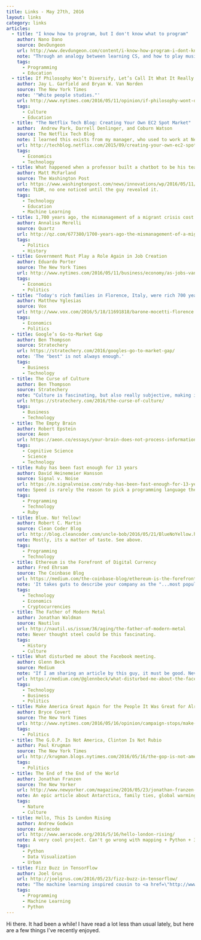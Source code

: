```yaml
---
title: Links - May 27th, 2016
layout: links
category: links
articles:
  - title: "I know how to program, but I don't know what to program"
    author: Nano Dano
    source: DevDungeon
    url: http://www.devdungeon.com/content/i-know-how-program-i-dont-know-what-program
    note: "Through an analogy between learning CS, and how to play musical instruments, the author explains the value of reinventing the wheel: cloning other people's projects allows you to learn useful patterns as you go. Start by mimicking, and continue adding your own features. The important part is putting your fingers to work. For example, I got my start with <a href=\"http://railstutorial.org\">Michael Hartl's Rails Tutorial</a>, and modified it bit by bit to fit my needs. One of the best pieces I have read on how to \"level up\" as a software engineer."
    tags:
      - Programming
      - Education
  - title: If Philosophy Won’t Diversify, Let’s Call It What It Really Is
    author: Jay L. Garfield and Bryan W. Van Norden
    source: The New York Times
    note: '"White people studies."'
    url: http://www.nytimes.com/2016/05/11/opinion/if-philosophy-wont-diversify-lets-call-it-what-it-really-is.html
    tags:
      - Culture
      - Education
  - title: "The Netflix Tech Blog: Creating Your Own EC2 Spot Market"
    author:  Andrew Park, Darrell Denlinger, and Coburn Watson
    source: The Netflix Tech Blog
    note: I learned this exists from my manager, who used to work at Netflix. Mind blown.
    url: http://techblog.netflix.com/2015/09/creating-your-own-ec2-spot-market.html
    tags:
      - Economics
      - Technology
  - title: What happened when a professor built a chatbot to be his teaching assistant
    author: Matt McFarland
    source: The Washington Post
    url: https://www.washingtonpost.com/news/innovations/wp/2016/05/11/this-professor-stunned-his-students-when-he-revealed-the-secret-identity-of-his-teaching-assistant/
    note: TLDR, no one noticed until the guy revealed it.
    tags:
      - Technology
      - Education
      - Machine Learning
  - title: 1,700 years ago, the mismanagement of a migrant crisis cost Rome its empire
    author: Annalisa Merelli
    source: Quartz
    url: http://qz.com/677380/1700-years-ago-the-mismanagement-of-a-migrant-crisis-cost-rome-its-empire/
    tags:
      - Politics
      - History
  - title: Government Must Play a Role Again in Job Creation
    author: Eduardo Porter
    source: The New York Times
    url: http://www.nytimes.com/2016/05/11/business/economy/as-jobs-vanish-forgetting-what-government-is-for.html
    tags:
      - Economics
      - Politics
  - title: "Today's rich families in Florence, Italy, were rich 700 years ago"
    author: Matthew Yglesias
    source: Vox
    url: http://www.vox.com/2016/5/18/11691818/barone-mocetti-florence
    tags:
      - Economics
      - Politics
  - title: Google’s Go-to-Market Gap
    author: Ben Thompson
    source: Stratechery
    url: https://stratechery.com/2016/googles-go-to-market-gap/
    note: 'The "best" is not always enough.'
    tags:
      - Business
      - Technology
  - title: The Curse of Culture
    author: Ben Thompson
    source: Stratechery
    note: "Culture is fascinating, but also really subjective, making it hard to quantify, or analyze. To make it worse, it is turtles all the way down: culture matters at the company, division, group, team and individual basis, and the larger the company the more culture solidifies as a \"thing\" that makes that company what it is."
    url: https://stratechery.com/2016/the-curse-of-culture/
    tags:
      - Business
      - Technology
  - title: The Empty Brain
    author: Robert Epstein
    source: Aeon
    url: https://aeon.co/essays/your-brain-does-not-process-information-and-it-is-not-a-computer
    tags:
      - Cognitive Science
      - Science
      - Technology
  - title: Ruby has been fast enough for 13 years
    author: David Heinemeier Hansson
    source: Signal v. Noise
    url: https://m.signalvnoise.com/ruby-has-been-fast-enough-for-13-years-afff4a54abc7
    note: Speed is rarely the reason to pick a programming language these days. See below.
    tags:
      - Programming
      - Technology
      - Ruby
  - title: Blue. No! Yellow!
    author: Robert C. Martin
    source: Clean Coder Blog
    url: http://blog.cleancoder.com/uncle-bob/2016/05/21/BlueNoYellow.html
    note: Mostly, its a matter of taste. See above.
    tags:
      - Programming
      - Technology
  - title: Ethereum is the Forefront of Digital Currency
    author: Fred Ehrsam
    source: The Coinbase Blog
    url: https://medium.com/the-coinbase-blog/ethereum-is-the-forefront-of-digital-currency-5300298f6c75
    note: 'It takes guts to describe your company as the "...most popular way to buy, sell, and use bitcoin" or, more humbly, a "bitcoin wallet and platform" and then come out and say that something else is better, and possibly more sustainable, than BTC. Smells like a soft pivot to cryptocurrencies in general could be coming.'
    tags:
      - Technology
      - Economics
      - Cryptocurrencies
  - title: The Father of Modern Metal
    author: Jonathan Waldman
    source: Nautilus
    url: http://nautil.us/issue/36/aging/the-father-of-modern-metal
    note: Never thought steel could be this fascinating.
    tags:
      - History
      - Culture
  - title: What disturbed me about the Facebook meeting.
    author: Glenn Beck
    source: Medium
    note: "If I am sharing an article by this guy, it must be good. Never thought I'd do that, but he does bring up good points."
    url: https://medium.com/@glennbeck/what-disturbed-me-about-the-facebook-meeting-3bbe0b96b87f
    tags:
      - Technology
      - Business
      - Politics
  - title: Make America Great Again for the People It Was Great for Already
    author: Bryce Covert
    source: The New York Times
    url: http://www.nytimes.com/2016/05/16/opinion/campaign-stops/make-america-great-again-for-the-people-it-was-great-for-already.html
    tags:
      - Politics
  - title: The G.O.P. Is Not America, Clinton Is Not Rubio
    author: Paul Krugman
    source: The New York Times
    url: http://krugman.blogs.nytimes.com/2016/05/16/the-gop-is-not-america-clinton-is-not-rubio/
    tags:
      - Politics
  - title: The End of the End of the World
    author: Jonathan Franzen
    source: The New Yorker
    url: http://www.newyorker.com/magazine/2016/05/23/jonathan-franzen-goes-to-antarctica
    note: An epic article about Antarctica, family ties, global warming, and the future.
    tags:
      - Nature
      - Culture
  - title: Hello, This Is London Rising
    author: Andrew Godwin
    source: Aeracode
    url: http://www.aeracode.org/2016/5/16/hello-london-rising/
    note: A very cool project. Can't go wrong with mapping + Python + 3D Printing.
    tags:
      - Python
      - Data Visualization
      - Urban
  - title: Fizz Buzz in TensorFlow
    author: Joel Grus
    url: http://joelgrus.com/2016/05/23/fizz-buzz-in-tensorflow/
    note: "The machine learning inspired cousin to <a href=\"http://www.tomdalling.com/blog/software-design/fizzbuzz-in-too-much-detail/\">Fizz Buzz in Too Much Detail</a>. You shouldn't miss this one, even if your knowledge of ML is minimal."
    tags:
      - Programming
      - Machine Learning
      - Python
---
```

Hi there. It had been a while! I have read a lot less than usual lately, but here are a few things I've recently enjoyed.